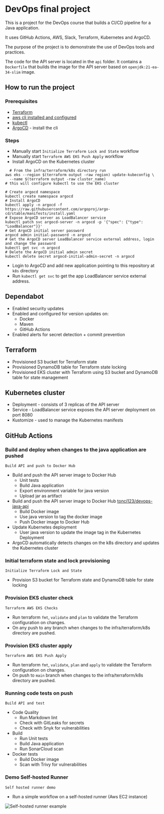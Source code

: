 # DevOps final project

This is a project for the DevOps course that builds a CI/CD pipeline for a Java application.

It uses GitHub Actions, AWS, Slack, Terraform, Kubernetes and ArgoCD.

The purpose of the project is to demonstrate the use of DevOps tools and practices.

The code for the API server is located in the `api` folder.
It contains a `Dockerfile` that builds the image
for the API server based on `openjdk:21-ea-34-slim` image.

## How to run the project

### Prerequisites

- [Terraform](https://developer.hashicorp.com/terraform/install?product_intent=terraform)
- [aws cli installed and configured](https://aws.amazon.com/cli/)
- [kubectl](https://kubernetes.io/docs/tasks/tools/)
- [ArgoCD](https://argoproj.github.io/argo-cd/getting_started/) - install the cli

### Steps

- Manually start ```Initialize Terraform Lock and State``` workflow
- Manually start ```Terraform AWS EKS Push Apply``` workflow
- Install ArgoCD on the Kubernetes cluster

```shell
  # From the infra/terraform/k8s directory run
aws eks --region $(terraform output -raw region) update-kubeconfig \
  --name $(terraform output -raw cluster_name)
# this will configure kubectl to use the EKS cluster

# Create argocd namespace
kubectl create namespace argocd
# Install ArgoCD
kubectl apply -n argocd -f https://raw.githubusercontent.com/argoproj/argo-cd/stable/manifests/install.yaml
# Expose ArgoCD server as LoadBalancer service
kubectl patch svc argocd-server -n argocd -p '{"spec": {"type": "LoadBalancer"}}'
# Get ArgoCD initial server password
argocd admin initial-password -n argocd
# Get the ArgoCD server LoadBalancer service external address, login and change the password
kubectl get svc -n argocd
# Delete the ArgoCD initial admin secret
kubectl delete secret argocd-initial-admin-secret -n argocd
```

- Login to ArgoCD and add new application pointing to this repository at ```k8s``` directory
- Run ```kubectl get svc``` to get the app LoadBalancer service external address.

## Dependabot

- Enabled security updates
- Enabled and configured for version updates on:
  - Docker
  - Maven
  - GitHub Actions
- Enabled alerts for secret detection + commit prevention

## Terraform

- Provisioned S3 bucket for Terraform state
- Provisioned DynamoDB table for Terraform state locking
- Provisioned EKS cluster with Terraform using S3 bucket and DynamoDB table for state management

## Kubernetes cluster

- Deployment - consists of 3 replicas of the API server
- Service - LoadBalancer service exposes the API server deployment on port 8080
- Kustomize - used to manage the Kubernetes manifests

## GitHub Actions

### Build and deploy when changes to the java application are pushed

```Build API and push to Docker Hub```

- Build and push the API server image to Docker Hub
  - Unit tests
  - Build Java application
  - Export environment variable for java version
  - Upload jar as artifact
- Build and push the API server image to Docker Hub [tonci123/devops-java-api](https://hub.docker.com/r/tonci123/devops-java-api)
  - Build Docker image
  - Use java version to tag the docker image
  - Push Docker image to Docker Hub
- Update Kubernetes deployment
  - User java version to update the image tag in the Kubernetes Deployment
- ArgoCD automatically detects changes on the k8s directory and updates the Kubernetes cluster

### Initial terraform state and lock provisioning

```Initialize Terraform Lock and State```

- Provision S3 bucket for Terraform state and DynamoDB table for state locking

### Provision EKS cluster check

```Terraform AWS EKS Checks```

- Run terraform ```fmt```, ```validate``` and ```plan``` to validate the Terraform configuration on changes.
- On any push to any branch when changes to the infra/terraform/k8s directory are pushed.

### Provision EKS cluster apply

```Terraform AWS EKS Push Apply```

- Run terraform ```fmt```, ```validate```, ```plan``` and ```apply``` to validate the Terraform configuration on changes.
- On push to ```main``` branch when changes to the infra/terraform/k8s directory are pushed.

### Running code tests on push

```Build API and test```

- Code Quality
  - Run Markdown lint
  - Check with GitLeaks for secrets
  - Check with Snyk for vulnerabilities
- Build
  - Run Unit tests
  - Build Java application
  - Run SonarCloud scan
- Docker tests
  - Build Docker image
  - Scan with Trivy for vulnerabilities

### Demo Self-hosted Runner

```Self hosted runner demo```

- Run a simple workflow on a self-hosted runner (Aws EC2 instance)

![Self-hosted runner example](docs/images/selfhosted_runner.png "Self-hosted runner example")

